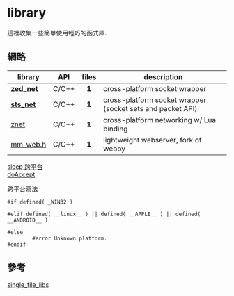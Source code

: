 # library
這裡收集一些簡單使用輕巧的函式庫.  

## 網路
| library                                                               | API |files| description
| --------------------------------------------------------------------- |:---:|:---:| -----------
|**[zed_net](https://github.com/Smilex/zed_net)**                       |C/C++|**1**| cross-platform socket wrapper
|**[sts_net](https://github.com/kieselsteini/sts)**                     |C/C++|**1**| cross-platform socket wrapper (socket sets and packet API)
|  [znet](https://github.com/starwing/znet)                             |C/C++|**1**| cross-platform networking w/ Lua binding
|  [mm_web.h](https://github.com/vurtun/mmx)                            |C/C++|**1**| lightweight webserver, fork of webby

[sleep 跨平台](https://github.com/vurtun/mmx/blob/f0ef47edc2077bc498880f7d3032c37e68f79219/tests/web_test.c#L52)  
[doAccept](https://github.com/starwing/znet/blob/2e0efcb2e937cec098d5366d95fd01b8a1b01324/znet.hpp#L93)  

跨平台寫法
```
#if defined( _WIN32 )
    
#elif defined( __linux__ ) || defined( __APPLE__ ) || defined( __ANDROID__ )

#else 
        #error Unknown platform.
#endif
```

## 參考
[single_file_libs](https://github.com/nothings/single_file_libs)  
